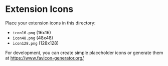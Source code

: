 # Extension Icons

Place your extension icons in this directory:
- `icon16.png` (16x16)
- `icon48.png` (48x48)
- `icon128.png` (128x128)

For development, you can create simple placeholder icons or generate them at https://www.favicon-generator.org/

